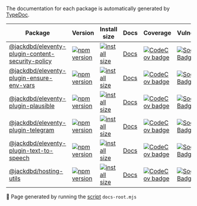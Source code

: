 The documentation for each package is automatically generated by [TypeDoc](https://typedoc.org/).

| Package | Version | Install size | Docs | Coverage | Vulnerabilities |
|---|---|---|---|---|---|
| [@jackdbd/eleventy-plugin-content-security-policy](https://github.com/jackdbd/undici/tree/main/packages/eleventy-plugin-content-security-policy) | [![npm version](https://badge.fury.io/js/@jackdbd%2Feleventy-plugin-content-security-policy.svg)](https://badge.fury.io/js/@jackdbd%2Feleventy-plugin-content-security-policy) | [![install size](https://packagephobia.com/badge?p=@jackdbd/eleventy-plugin-content-security-policy)](https://packagephobia.com/result?p=@jackdbd/eleventy-plugin-content-security-policy) | [Docs](./eleventy-plugin-content-security-policy/index.html) | [![CodeCov badge](https://codecov.io/gh/jackdbd/eleventy-plugin-content-security-policy/graph/badge.svg?token=9jddzo5Dt3)](https://codecov.io/gh/jackdbd/eleventy-plugin-content-security-policy) | [![Socket Badge](https://socket.dev/api/badge/npm/package/@jackdbd/eleventy-plugin-content-security-policy)](https://socket.dev/npm/package/@jackdbd/eleventy-plugin-content-security-policy) |
| [@jackdbd/eleventy-plugin-ensure-env-vars](https://github.com/jackdbd/undici/tree/main/packages/eleventy-plugin-ensure-env-vars) | [![npm version](https://badge.fury.io/js/@jackdbd%2Feleventy-plugin-ensure-env-vars.svg)](https://badge.fury.io/js/@jackdbd%2Feleventy-plugin-ensure-env-vars) | [![install size](https://packagephobia.com/badge?p=@jackdbd/eleventy-plugin-ensure-env-vars)](https://packagephobia.com/result?p=@jackdbd/eleventy-plugin-ensure-env-vars) | [Docs](./eleventy-plugin-ensure-env-vars/index.html) | [![CodeCov badge](https://codecov.io/gh/jackdbd/eleventy-plugin-ensure-env-vars/graph/badge.svg?token=9jddzo5Dt3)](https://codecov.io/gh/jackdbd/eleventy-plugin-ensure-env-vars) | [![Socket Badge](https://socket.dev/api/badge/npm/package/@jackdbd/eleventy-plugin-ensure-env-vars)](https://socket.dev/npm/package/@jackdbd/eleventy-plugin-ensure-env-vars) |
| [@jackdbd/eleventy-plugin-plausible](https://github.com/jackdbd/undici/tree/main/packages/eleventy-plugin-plausible) | [![npm version](https://badge.fury.io/js/@jackdbd%2Feleventy-plugin-plausible.svg)](https://badge.fury.io/js/@jackdbd%2Feleventy-plugin-plausible) | [![install size](https://packagephobia.com/badge?p=@jackdbd/eleventy-plugin-plausible)](https://packagephobia.com/result?p=@jackdbd/eleventy-plugin-plausible) | [Docs](./eleventy-plugin-plausible/index.html) | [![CodeCov badge](https://codecov.io/gh/jackdbd/eleventy-plugin-plausible/graph/badge.svg?token=9jddzo5Dt3)](https://codecov.io/gh/jackdbd/eleventy-plugin-plausible) | [![Socket Badge](https://socket.dev/api/badge/npm/package/@jackdbd/eleventy-plugin-plausible)](https://socket.dev/npm/package/@jackdbd/eleventy-plugin-plausible) |
| [@jackdbd/eleventy-plugin-telegram](https://github.com/jackdbd/undici/tree/main/packages/eleventy-plugin-telegram) | [![npm version](https://badge.fury.io/js/@jackdbd%2Feleventy-plugin-telegram.svg)](https://badge.fury.io/js/@jackdbd%2Feleventy-plugin-telegram) | [![install size](https://packagephobia.com/badge?p=@jackdbd/eleventy-plugin-telegram)](https://packagephobia.com/result?p=@jackdbd/eleventy-plugin-telegram) | [Docs](./eleventy-plugin-telegram/index.html) | [![CodeCov badge](https://codecov.io/gh/jackdbd/eleventy-plugin-telegram/graph/badge.svg?token=9jddzo5Dt3)](https://codecov.io/gh/jackdbd/eleventy-plugin-telegram) | [![Socket Badge](https://socket.dev/api/badge/npm/package/@jackdbd/eleventy-plugin-telegram)](https://socket.dev/npm/package/@jackdbd/eleventy-plugin-telegram) |
| [@jackdbd/eleventy-plugin-text-to-speech](https://github.com/jackdbd/undici/tree/main/packages/eleventy-plugin-text-to-speech) | [![npm version](https://badge.fury.io/js/@jackdbd%2Feleventy-plugin-text-to-speech.svg)](https://badge.fury.io/js/@jackdbd%2Feleventy-plugin-text-to-speech) | [![install size](https://packagephobia.com/badge?p=@jackdbd/eleventy-plugin-text-to-speech)](https://packagephobia.com/result?p=@jackdbd/eleventy-plugin-text-to-speech) | [Docs](./eleventy-plugin-text-to-speech/index.html) | [![CodeCov badge](https://codecov.io/gh/jackdbd/eleventy-plugin-text-to-speech/graph/badge.svg?token=9jddzo5Dt3)](https://codecov.io/gh/jackdbd/eleventy-plugin-text-to-speech) | [![Socket Badge](https://socket.dev/api/badge/npm/package/@jackdbd/eleventy-plugin-text-to-speech)](https://socket.dev/npm/package/@jackdbd/eleventy-plugin-text-to-speech) |
| [@jackdbd/hosting-utils](https://github.com/jackdbd/undici/tree/main/packages/hosting-utils) | [![npm version](https://badge.fury.io/js/@jackdbd%2Fhosting-utils.svg)](https://badge.fury.io/js/@jackdbd%2Fhosting-utils) | [![install size](https://packagephobia.com/badge?p=@jackdbd/hosting-utils)](https://packagephobia.com/result?p=@jackdbd/hosting-utils) | [Docs](./hosting-utils/index.html) | [![CodeCov badge](https://codecov.io/gh/jackdbd/hosting-utils/graph/badge.svg?token=9jddzo5Dt3)](https://codecov.io/gh/jackdbd/hosting-utils) | [![Socket Badge](https://socket.dev/api/badge/npm/package/@jackdbd/hosting-utils)](https://socket.dev/npm/package/@jackdbd/hosting-utils) |

🤖 Page generated by running the [script](https://github.com/jackdbd/undici/tree/main/scripts/README.md) `docs-root.mjs`